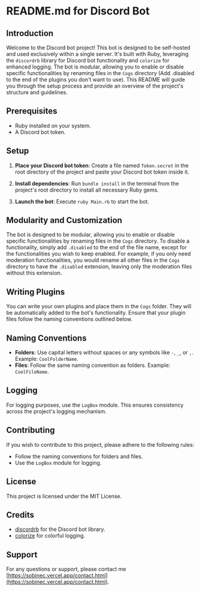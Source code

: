 # README.md for Discord Bot

## Introduction

Welcome to the Discord bot project! This bot is designed to be self-hosted and used exclusively within a single server. It's built with Ruby, leveraging the `discordrb` library for Discord bot functionality and `colorize` for enhanced logging. The bot is modular, allowing you to enable or disable specific functionalities by renaming files in the `Cogs` directory (Add .disabled to the end of the plugins you don't want to use). This README will guide you through the setup process and provide an overview of the project's structure and guidelines.

## Prerequisites

- Ruby installed on your system.
- A Discord bot token.

## Setup

1. **Place your Discord bot token**: Create a file named `Token.secret` in the root directory of the project and paste your Discord bot token inside it.

2. **Install dependencies**: Run `bundle install` in the terminal from the project's root directory to install all necessary Ruby gems.

3. **Launch the bot**: Execute `ruby Main.rb` to start the bot.

## Modularity and Customization

The bot is designed to be modular, allowing you to enable or disable specific functionalities by renaming files in the `Cogs` directory. To disable a functionality, simply add `.disabled` to the end of the file name, except for the functionalities you wish to keep enabled. For example, if you only need moderation functionalities, you would rename all other files in the `Cogs` directory to have the `.disabled` extension, leaving only the moderation files without this extension.

## Writing Plugins

You can write your own plugins and place them in the `Cogs` folder. They will be automatically added to the bot's functionality. Ensure that your plugin files follow the naming conventions outlined below.

## Naming Conventions

- **Folders**: Use capital letters without spaces or any symbols like `-`, `_`, or `,`. Example: `CoolFolderName`.
- **Files**: Follow the same naming convention as folders. Example: `CoolFileName`.

## Logging

For logging purposes, use the `LogBox` module. This ensures consistency across the project's logging mechanism.

## Contributing

If you wish to contribute to this project, please adhere to the following rules:

- Follow the naming conventions for folders and files.
- Use the `LogBox` module for logging.

## License

This project is licensed under the MIT License.

## Credits

- [discordrb](https://github.com/discordrb/discordrb) for the Discord bot library.
- [colorize](https://github.com/fazibear/colorize) for colorful logging.

## Support

For any questions or support, please contact me [https://sobinec.vercel.app/contact.html](https://sobinec.vercel.app/contact.html).